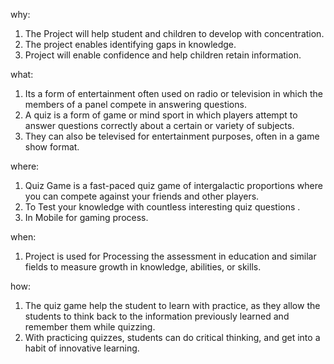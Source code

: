 why:

1. The Project will help student and children to develop with concentration.
2. The project enables identifying gaps in knowledge.
3. Project will enable confidence and help children retain information.

what:

1. Its a form of entertainment often used on radio or television in which the members of a panel compete in answering questions.
2. A quiz is a form of game or mind sport in which players attempt to answer questions correctly about a certain or variety of subjects.
3. They can also be televised for entertainment purposes, often in a game show format.

where:

1. Quiz Game is a fast-paced quiz game of intergalactic proportions where you can compete against your friends and other players.
2. To Test your knowledge with countless interesting quiz questions .
3. In Mobile for gaming process.

when:

1. Project is used for Processing the assessment in education and similar fields to measure growth in knowledge, abilities, or skills.

how:

1. The quiz game help the student to learn with practice, as they allow the students to think back to the information previously learned and remember them while quizzing.
2. With practicing quizzes, students can do critical thinking, and get into a habit of innovative learning.

